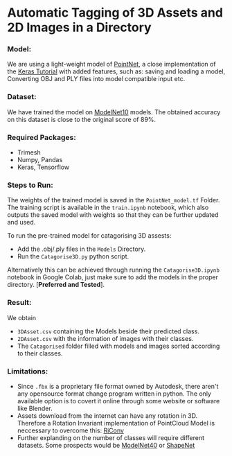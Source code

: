 
# Automatic Tagging of 3D Assets and 2D Images in a Directory

<!-- ### **Purpose:**
A 3D artist would often download many 3D assets for his use. This projects aims to automate the process of identifying and classifying such models in a directory. -->


### **Model:**
We are using a light-weight model of [PointNet](http://stanford.edu/~rqi/pointnet/), a close implementation of the [Keras Tutorial](https://keras.io/examples/vision/pointnet/) with added features, such as: saving and loading a model, Converting OBJ and PLY files into model compatible input etc.

### **Dataset:**
We have trained the model on [ModelNet10](https://modelnet.cs.princeton.edu/) models. The obtained accuracy on this dataset is close to the original score of 89%. 

### **Required Packages:**

- Trimesh
- Numpy, Pandas
- Keras, Tensorflow

### **Steps to Run:**

The weights of the trained model is saved in the ```PointNet_model.tf``` Folder. The training script is available in the ```train.ipynb``` notebook, which also outputs the saved model with weights so that they can be further updated and used. 

To run the pre-trained model for catagorising 3D assests:
- Add the .obj/.ply files in the ```Models``` Directory.
- Run the ```Catagorise3D.py``` python script.

Alternatively this can be achieved through running the ```Catagorise3D.ipynb``` notebook in Google Colab, just make sure to add the models in the proper directory. [**Preferred and Tested**]. 


### **Result:**
We obtain
- ```3DAsset.csv``` containing the Models beside their predicted class.
- ```2DAsset.csv``` with the information of images with their classes.
- The ```Catagorised``` folder filled with models and images sorted according to their classes.

### **Limitations**:
- Since ```.fbx``` is a proprietary file format owned by Autodesk, there aren't any opensource format change program written in python. The only available option is to covert it online through some website or software like Blender.
- Assets download from the internet can have any rotation in 3D. Therefore a Rotation Invariant implementation of PointCloud Model is neccessary to overcome this: [RiConv](https://github.com/hkust-vgd/riconv)
- Further explanding on the number of classes will require different datasets. Some prospects would be [ModelNet40](https://modelnet.cs.princeton.edu/) or [ShapeNet](https://shapenet.org/)